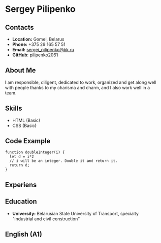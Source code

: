 # Sergey Pilipenko
## Contacts
- **Location:** Gomel, Belarus
- **Phone:** +375 29 165 57 51
- **Email:** sergei_pilipenko@bk.ru
- **GitHub:** pilipenko2061
## About Me
I am responsible, diligent, dedicated to work, organized and get along well with people thanks to my charisma and charm, and I also work well in a team.
## Skills
- HTML (Basic)
- CSS (Basic)  
## Code Example
```
function doubleInteger(i) {
  let d = i*2
  // i will be an integer. Double it and return it.
  return d;
}
```
## Experiens
## Education
- **University:** Belarusian State University of Transport, 
specialty "industrial and civil construction"
## English (A1)
